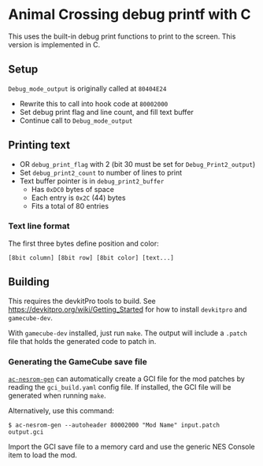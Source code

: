 # Animal Crossing debug printf with C

This uses the built-in debug print functions to print to the screen.
This version is implemented in C.

## Setup

`Debug_mode_output` is originally called at `80404E24`

- Rewrite this to call into hook code at `80002000`
- Set debug print flag and line count, and fill text buffer
- Continue call to `Debug_mode_output`

## Printing text

- OR `debug_print_flag` with 2 (bit 30 must be set for `Debug_Print2_output`)
- Set `debug_print2_count` to number of lines to print
- Text buffer pointer is in `debug_print2_buffer`
  - Has `0xDC0` bytes of space
  - Each entry is `0x2C` (44) bytes
  - Fits a total of 80 entries

### Text line format

The first three bytes define position and color:

    [8bit column] [8bit row] [8bit color] [text...]

## Building

This requires the devkitPro tools to build.
See <https://devkitpro.org/wiki/Getting_Started> for how to install `devkitpro` and `gamecube-dev`.

With `gamecube-dev` installed, just run `make`. The output will include a `.patch` file that holds the generated code to patch in.

### Generating the GameCube save file

[`ac-nesrom-gen`](https://github.com/jamchamb/ac-nesrom-save-generator)
can automatically create a GCI file for the mod patches by reading the
`gci_build.yaml` config file. If installed, the GCI file will be generated
when running `make`.

Alternatively, use this command:

```console
$ ac-nesrom-gen --autoheader 80002000 "Mod Name" input.patch output.gci
```

Import the GCI save file to a memory card and use the generic NES Console
item to load the mod.
